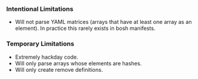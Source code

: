 ### Intentional Limitations
* Will not parse YAML matrices (arrays that have at least one array as an element). In practice this rarely exists in bosh manifests.

### Temporary Limitations
* Extremely hackday code.
* Will only parse arrays whose elements are hashes.
* Will only create remove definitions.
